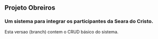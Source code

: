 ## Projeto Obreiros
### Um sistema para integrar os participantes da Seara do Cristo.

Esta versao (branch) contem o CRUD básico do sistema.

